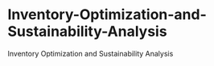 # Inventory-Optimization-and-Sustainability-Analysis
Inventory Optimization and Sustainability Analysis
